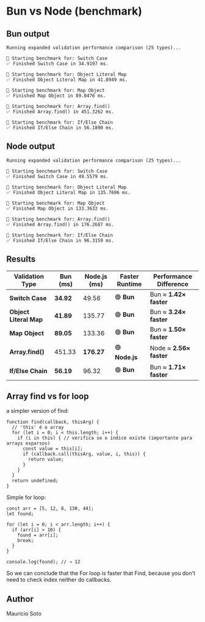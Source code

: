 # Bun vs Node (benchmark)

## Bun output

```
Running expanded validation performance comparison (25 types)...

🚀 Starting benchmark for: Switch Case
✅ Finished Switch Case in 34.9197 ms.

🚀 Starting benchmark for: Object Literal Map
✅ Finished Object Literal Map in 41.8949 ms.

🚀 Starting benchmark for: Map Object
✅ Finished Map Object in 89.0476 ms.

🚀 Starting benchmark for: Array.find()
✅ Finished Array.find() in 451.3262 ms.

🚀 Starting benchmark for: If/Else Chain
✅ Finished If/Else Chain in 56.1890 ms.
```

## Node output

```
Running expanded validation performance comparison (25 types)...

🚀 Starting benchmark for: Switch Case
✅ Finished Switch Case in 49.5579 ms.

🚀 Starting benchmark for: Object Literal Map
✅ Finished Object Literal Map in 135.7696 ms.

🚀 Starting benchmark for: Map Object
✅ Finished Map Object in 133.3632 ms.

🚀 Starting benchmark for: Array.find()
✅ Finished Array.find() in 176.2687 ms.

🚀 Starting benchmark for: If/Else Chain
✅ Finished If/Else Chain in 96.3159 ms.
```

## Results

| **Validation Type**    | **Bun (ms)** | **Node.js (ms)** | **Faster Runtime** | **Performance Difference** |
| ---------------------- | ------------ | ---------------- | ------------------ | -------------------------- |
| **Switch Case**        | **34.92**    | 49.56            | 🟢 **Bun**         | Bun ≈ **1.42× faster**     |
| **Object Literal Map** | **41.89**    | 135.77           | 🟢 **Bun**         | Bun ≈ **3.24× faster**     |
| **Map Object**         | **89.05**    | 133.36           | 🟢 **Bun**         | Bun ≈ **1.50× faster**     |
| **Array.find()**       | 451.33       | **176.27**       | 🟢 **Node.js**     | Node ≈ **2.56× faster**    |
| **If/Else Chain**      | **56.19**    | 96.32            | 🟢 **Bun**         | Bun ≈ **1.71× faster**     |

## Array find vs for loop

a simpler version of find:

```
function find(callback, thisArg) {
  // 'this' é o array
  for (let i = 0; i < this.length; i++) {
    if (i in this) { // verifica se o índice existe (importante para arrays esparsos)
      const value = this[i];
      if (callback.call(thisArg, value, i, this)) {
        return value;
      }
    }
  }
  return undefined;
}

```

Simple for loop:

```
const arr = [5, 12, 8, 130, 44];
let found;

for (let i = 0; i < arr.length; i++) {
  if (arr[i] > 10) {
    found = arr[i];
    break;
  }
}

console.log(found); // → 12

```

So we can conclude that the For loop is faster that Find, because you don't need to check index neither do callbacks.

## Author

Mauricio Soto
